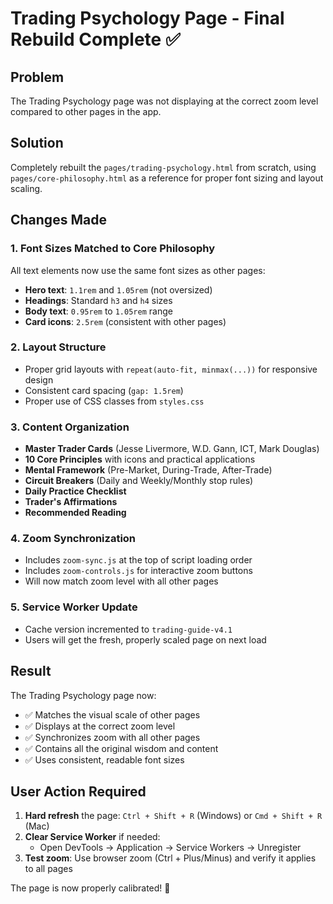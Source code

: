 # Trading Psychology Page - Final Rebuild Complete ✅

## Problem
The Trading Psychology page was not displaying at the correct zoom level compared to other pages in the app.

## Solution
Completely rebuilt the `pages/trading-psychology.html` from scratch, using `pages/core-philosophy.html` as a reference for proper font sizing and layout scaling.

## Changes Made

### 1. Font Sizes Matched to Core Philosophy
All text elements now use the same font sizes as other pages:
- **Hero text**: `1.1rem` and `1.05rem` (not oversized)
- **Headings**: Standard `h3` and `h4` sizes
- **Body text**: `0.95rem` to `1.05rem` range
- **Card icons**: `2.5rem` (consistent with other pages)

### 2. Layout Structure
- Proper grid layouts with `repeat(auto-fit, minmax(...))` for responsive design
- Consistent card spacing (`gap: 1.5rem`)
- Proper use of CSS classes from `styles.css`

### 3. Content Organization
- **Master Trader Cards** (Jesse Livermore, W.D. Gann, ICT, Mark Douglas)
- **10 Core Principles** with icons and practical applications
- **Mental Framework** (Pre-Market, During-Trade, After-Trade)
- **Circuit Breakers** (Daily and Weekly/Monthly stop rules)
- **Daily Practice Checklist**
- **Trader's Affirmations**
- **Recommended Reading**

### 4. Zoom Synchronization
- Includes `zoom-sync.js` at the top of script loading order
- Includes `zoom-controls.js` for interactive zoom buttons
- Will now match zoom level with all other pages

### 5. Service Worker Update
- Cache version incremented to `trading-guide-v4.1`
- Users will get the fresh, properly scaled page on next load

## Result
The Trading Psychology page now:
- ✅ Matches the visual scale of other pages
- ✅ Displays at the correct zoom level
- ✅ Synchronizes zoom with all other pages
- ✅ Contains all the original wisdom and content
- ✅ Uses consistent, readable font sizes

## User Action Required
1. **Hard refresh** the page: `Ctrl + Shift + R` (Windows) or `Cmd + Shift + R` (Mac)
2. **Clear Service Worker** if needed:
   - Open DevTools → Application → Service Workers → Unregister
3. **Test zoom**: Use browser zoom (Ctrl + Plus/Minus) and verify it applies to all pages

The page is now properly calibrated! 🎉

